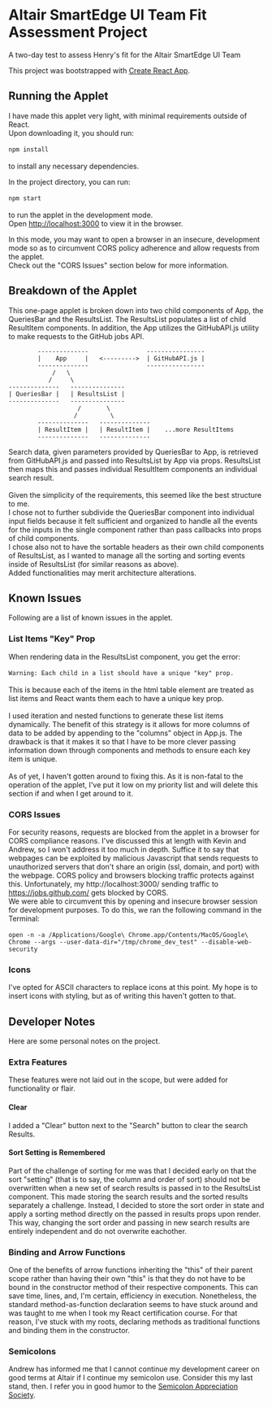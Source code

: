 # Altair SmartEdge UI Team Fit Assessment Project

A two-day test to assess Henry's fit for the Altair SmartEdge UI Team

This project was bootstrapped with [Create React App](https://github.com/facebook/create-react-app).

## Running the Applet

I have made this applet very light, with minimal requirements outside of React.<br>
Upon downloading it, you should run:
<br><br>
`npm install`
<br><br>
to install any necessary dependencies.

In the project directory, you can run:
<br><br>
`npm start`
<br><br>
to run the applet in the development mode.<br>
Open [http://localhost:3000](http://localhost:3000) to view it in the browser.

In this mode, you may want to open a browser in an insecure, development mode
so as to circumvent CORS policy adherence and allow requests from the applet.<br>
Check out the "CORS Issues" section below for more information.

## Breakdown of the Applet

This one-page applet is broken down into two child components of App, the
QueriesBar and the ResultsList. The ResultsList populates a list of child
ResultItem components. In addition, the App utilizes the GitHubAPI.js utility
to make requests to the GitHub jobs API.

```
        --------------                ----------------
        |    App     |   <--------->  | GitHubAPI.js |
        --------------                ----------------
            /   \  
           /     \
--------------   ---------------
| QueriesBar |   | ResultsList |
--------------   ---------------
                   /       \
                  /         \              
        --------------   --------------
        | ResultItem |   | ResultItem |    ...more ResultItems
        --------------   --------------
```

Search data, given parameters provided by QueriesBar to App, is retrieved from
GitHubAPI.js and passed into ResultsList by App via props. ResultsList then maps
this and passes individual ResultItem components an individual search result.
<br><br>
Given the simplicity of the requirements, this seemed like the best structure to me. <br>
I chose not to further subdivide the QueriesBar component into individual input
fields because it felt sufficient and organized to handle all the events for the
inputs in the single component rather than pass callbacks into props of child
components.<br>
I chose also not to have the sortable headers as their own child components of
ResultsList, as I wanted to manage all the sorting and sorting events inside of
ResultsList (for similar reasons as above).<br>
Added functionalities may merit architecture alterations.

## Known Issues

Following are a list of known issues in the applet.

### List Items "Key" Prop

When rendering data in the ResultsList component, you get the error:
<br><br>
`Warning: Each child in a list should have a unique "key" prop.`
<br><br>
This is because each of the items in the html table element are treated as list
items and React wants them each to have a unique key prop.
<br><br>
I used iteration and nested functions to generate these list items dynamically.
The benefit of this strategy is it allows for more columns of data to be added by
appending to the "columns" object in App.js. The drawback is that it makes it so
that I have to be more clever passing information down through components and methods
to ensure each key item is unique.
<br><br>
As of yet, I haven't gotten around to fixing this. As it is non-fatal to the operation
of the applet, I've put it low on my priority list and will delete this section
if and when I get around to it.

### CORS Issues

For security reasons, requests are blocked from the applet in a browser for CORS
compliance reasons. I've discussed this at length with Kevin and Andrew, so I won't
address it too much in depth. Suffice it to say that webpages can be exploited by
malicious Javascript that sends requests to unauthorized servers that don't share
an origin (ssl, domain, and port) with the webpage. CORS policy and browsers blocking
traffic protects against this. Unfortunately, my http://localhost:3000/ sending
traffic to https://jobs.github.com/ gets blocked by CORS.<br>
We were able to circumvent this by opening and insecure browser session for development
purposes. To do this, we ran the following command in the Terminal:
<br><br>
`open -n -a /Applications/Google\ Chrome.app/Contents/MacOS/Google\ Chrome --args --user-data-dir="/tmp/chrome_dev_test" --disable-web-security`

### Icons

I've opted for ASCII characters to replace icons at this point. My hope is to
insert icons with styling, but as of writing this haven't gotten to that.

## Developer Notes

Here are some personal notes on the project.

### Extra Features

These features were not laid out in the scope, but were added for functionality
or flair.

#### Clear

I added a "Clear" button next to the "Search" button to clear the search Results.

#### Sort Setting is Remembered

Part of the challenge of sorting for me was that I decided early on that the sort
"setting" (that is to say, the column and order of sort) should not be overwritten
when a new set of search results is passed in to the ResultsList component. This
made storing the search results and the sorted results separately a challenge. Instead,
I decided to store the sort order in state and apply a sorting method directly on
the passed in results props upon render. This way, changing the sort order and
passing in new search results are entirely independent and do not overwrite eachother.

### Binding and Arrow Functions

One of the benefits of arrow functions inheriting the "this" of their parent scope
rather than having their own "this" is that they do not have to be bound in the
constructor method of their respective components. This can save time, lines, and,
I'm certain, efficiency in execution. Nonetheless, the standard method-as-function
declaration seems to have stuck around and was taught to me when I took my React
certification course. For that reason, I've stuck with my roots, declaring methods
as traditional functions and binding them in the constructor.

### Semicolons

Andrew has informed me that I cannot continue my development career on good terms at
Altair if I continue my semicolon use. Consider this my last stand, then. I refer
you in good humor to the [Semicolon Appreciation Society](http://semicolonappreciationsociety.com/).
